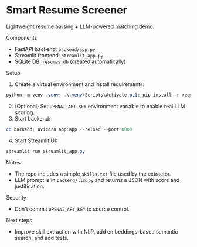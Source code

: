 # Smart Resume Screener

Lightweight resume parsing + LLM-powered matching demo.

Components
- FastAPI backend: `backend/app.py`
- Streamlit frontend: `streamlit_app.py`
- SQLite DB: `resumes.db` (created automatically)

Setup
1. Create a virtual environment and install requirements:

```powershell
python -m venv .venv; .\.venv\Scripts\Activate.ps1; pip install -r requirements.txt
```

2. (Optional) Set `OPENAI_API_KEY` environment variable to enable real LLM scoring.
3. Start backend:

```powershell
cd backend; uvicorn app:app --reload --port 8000
```

4. Start Streamlit UI:

```powershell
streamlit run streamlit_app.py
```

Notes
- The repo includes a simple `skills.txt` file used by the extractor.
- LLM prompt is in `backend/llm.py` and returns a JSON with score and justification.

Security
- Don't commit `OPENAI_API_KEY` to source control.

Next steps
- Improve skill extraction with NLP, add embeddings-based semantic search, and add tests.
